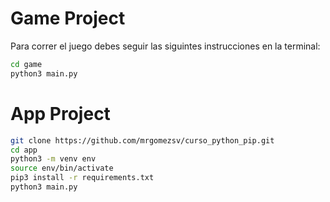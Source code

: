 # Game Project

Para correr el juego debes seguir las siguintes instrucciones en la terminal:

```sh
cd game
python3 main.py
```

# App Project
```sh
git clone https://github.com/mrgomezsv/curso_python_pip.git
cd app
python3 -m venv env
source env/bin/activate
pip3 install -r requirements.txt
python3 main.py
```